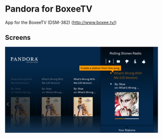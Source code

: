 Pandora for BoxeeTV
=====================

App for the BoxeeTV (DSM-382) (http://www.boxee.tv/)

Screens
-------
![Pandora for Boxee TV](screens/pandora_01.png)
